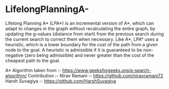 # LifelongPlanningA-
Lifelong Planning A* (LPA*) is an incremental version of A*, which can adapt to changes in the graph without recalculating the entire graph, by updating the g-values (distance from start) from the previous search during the current search to correct them when necessary. Like A*, LPA* uses a heuristic, which is a lower boundary for the cost of the path from a given node to the goal. A heuristic is admissible if it is guaranteed to be non-negative (zero being admissible) and never greater than the cost of the cheapest path to the goal.


A* Algorithm taken from :- https://www.geeksforgeeks.org/a-search-algorithm/
Contribution :- 
Nirav Ramani :- https://github.com/niravramani72 
Harsh Suvagiya :- https://github.com/HarshSuvagiya
